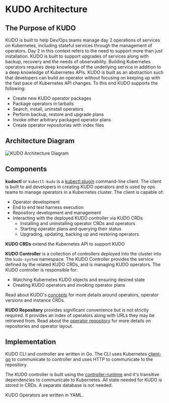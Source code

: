 # KUDO Architecture

## The Purpose of KUDO

KUDO is built to help Dev/Ops teams manage day 2 operations of services on Kubernetes, including stateful services through the management of operators. Day 2 in this context refers to the need to support more than just installation. KUDO is built to support upgrades of services along with backup, recovery and the needs of observability. Building Kubernetes operators requires deep knowledge of the underlying service in addition to a deep knowledge of Kubernetes APIs. KUDO is built as an abstraction such that developers can build an operator without focusing on keeping up with the fast pace of Kubernetes API changes. To this end KUDO supports the following:

* Create new KUDO operator packages
* Package operators in tarballs
* Search, install, uninstall operators
* Perform backup, restore and upgrade plans
* Invoke other arbitrary packaged operator plans
* Create operator repositories with index files

## Architecture Diagram

![KUDO Architecture Diagram](/images/kudo-architecture.jpg?10x20)

## Components

**kudoctl** or `kubectl-kudo` is a [kubectl plugin](https://kubernetes.io/docs/tasks/extend-kubectl/kubectl-plugins/) command-line client. The client is built to aid developers in creating KUDO operators and is used by ops teams to manage operators in a Kubernetes cluster. The client is capable of:

* Operator development
* End to end test harness execution
* Repository development and management
* Interacting with the deployed KUDO controller via KUDO CRDs
  * Installing and uninstalling operator CRDs and operators
  * Starting operator plans and querying their status 
  * Upgrading, updating, backing up and restoring operators

**KUDO CRDs** extend the Kubernetes API to support KUDO

**KUDO Controller** is a collection of controllers deployed into the cluster into the `kudo-system` namespace. The KUDO Controller provides the service defined by the related KUDO CRDs, and is managing KUDO operators. The KUDO controller is responsible for:

* Watching Kubernetes KUDO objects and ensuring desired state
* Creating KUDO operators and invoking operator plans

Read about KUDO's [concepts](concepts.md) for more details around operators, operator versions and instance CRDs.

**KUDO Repository** provides significant convenience but is not strictly required. It provides an index of operators along with URLs they may be retrieved from. Read about the [operator repository](repository.md) for more details on repositories and operator layout.

## Implementation

KUDO CLI and controller are written in Go. The CLI uses Kubernetes [client-go](https://github.com/kubernetes/client-go) to communicate to controller and uses HTTP to communicate to the repository.

The KUDO controller is built using the [controller-runtime](https://github.com/kubernetes-sigs/controller-runtime) and it's transitive dependencies to communicate to Kubernetes. All state needed for KUDO is stored in CRDs. A separate database is not needed.

KUDO Operators are written in YAML.
